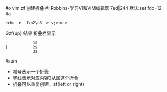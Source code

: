 #o
vim zf 创建折叠
#i
Robbins-学习VI和VIM编辑器 7ed|244
默认:set fdc=12
#a
```
echo -e '1\n2\n3' > v;vim v
```
Gzf{up}
结果
折叠栏显示
```
-           1$
|           2$
            3$
```
#sum
- 减号表示一个折叠
- 竖线表示对应内容2从属这个折叠
- 折叠可以重复创建，zf{left or right}
